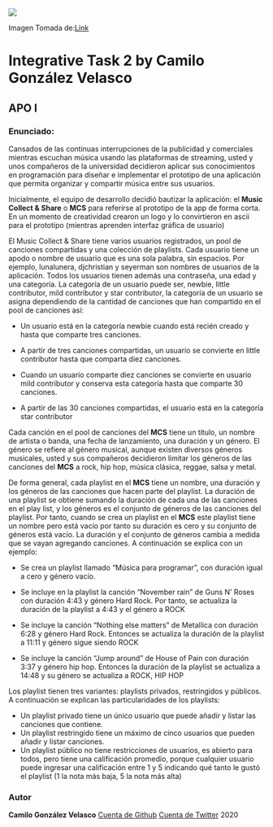 ![](https://user-images.githubusercontent.com/69222739/95393199-c6ae0080-08bf-11eb-96da-355de61463c3.jpg)

Imagen Tomada de:[Link](https://www.google.com/search?q=music&sxsrf=ALeKk03-0cVsLnh1qdV4TEPARXCsQu_2aQ:1602108886161&source=lnms&tbm=isch&sa=X&ved=2ahUKEwiv9LPYwKPsAhUtpFkKHWtZAUgQ_AUoAXoECA0QAw&biw=1366&bih=547#imgrc=TFaYhsQnuyOq1M)

# Integrative Task 2 by Camilo González Velasco
## APO I

### Enunciado: 

Cansados de las continuas interrupciones de la publicidad y comerciales mientras escuchan música usando las plataformas de streaming, usted y unos compañeros de la universidad decidieron aplicar sus conocimientos en programación para diseñar e implementar el prototipo de una aplicación que permita organizar y compartir música entre sus usuarios.

Inicialmente, el equipo de desarrollo decidió bautizar la aplicación: el **Music Collect & Share** o **MCS**  para referirse al prototipo de la app de forma corta. En un momento de creatividad crearon un logo y lo convirtieron en ascii para el prototipo (mientras aprenden interfaz gráfica de usuario)

El Music Collect & Share tiene varios usuarios registrados, un pool de canciones compartidas y una colección de playlists.  Cada usuario tiene un apodo o nombre de usuario que es una sola palabra, sin espacios.  Por ejemplo, lunalunera, djchristian y seyerman son nombres de usuarios de la aplicación. Todos los usuarios tienen además una contraseña, una edad y una categoría.  La categoría de un usuario  puede ser, newbie, little contributor, mild contributor y star contributor, la categoría de un usuario  se asigna dependiendo de la cantidad de canciones que han compartido en el pool de canciones así:
  
- Un usuario está en la categoría newbie cuando está recién creado y hasta que comparte tres canciones.

- A partir de tres canciones compartidas, un usuario se convierte en  little contributor hasta que comparta diez canciones.

- Cuando un usuario comparte diez canciones se convierte en usuario mild contributor  y conserva esta categoría hasta que comparte 30 canciones.

- A partir de las 30 canciones compartidas, el usuario está en la categoría star contributor

Cada canción en el pool de canciones del **MCS** tiene un título, un nombre de artista o banda, una fecha de lanzamiento, una duración y un género. El género se refiere al género musical, aunque existen diversos  géneros musicales, usted y sus compañeros decidieron limitar los géneros de las canciones del **MCS** a rock, hip hop, música clásica, reggae, salsa y metal.  

De forma general,  cada playlist en el **MCS** tiene un nombre, una duración y los géneros de las canciones que hacen parte del playlist. La duración de una playlist se obtiene sumando la duración de cada una de las canciones en el play list, y los géneros es el conjunto de géneros de las canciones del playlist.  Por tanto, cuando se crea un playlist en el **MCS** este playlist tiene un nombre pero está vacío por tanto su duración es cero y su conjunto de géneros está vacío.  La duración y el conjunto de géneros cambia a medida que se vayan agregando canciones.  A continuación se explica con un ejemplo:

- Se crea un playlist llamado “Música para programar”, con  duración igual a cero y género vacío.

- Se incluye en la playlist la canción “November rain” de Guns N’ Roses con duración 4:43 y género Hard Rock.  Por tanto, se actualiza la duración de la playlist a 4:43 y el género a ROCK

- Se incluye la canción “Nothing else matters” de Metallica con duración 6:28 y género Hard Rock. Entonces se actualiza la duración de la playlist a 11:11 y género sigue siendo ROCK

- Se incluye la canción “Jump around” de House of Pain con duración 3:37 y género hip hop.  Entonces la duración de la playlist se actualiza a  14:48 y su género se actualiza a ROCK, HIP HOP

Los playlist tienen tres variantes: playlists privados, restringidos y públicos. A continuación se explican las particularidades de los playlists:
- Un playlist privado tiene un único usuario que puede añadir y listar las canciones que contiene.
- Un playlist restringido tiene un máximo de cinco usuarios que pueden añadir y listar canciones.
- Un playlist público no tiene restricciones de usuarios, es abierto para todos, pero tiene una calificación promedio, porque cualquier usuario puede ingresar una calificación entre 1  y 5 indicando qué tanto le gustó el playlist (1 la nota más baja, 5 la nota más alta)


### Autor

**Camilo González Velasco**
[Cuenta de Github](https://github.com/camilogonzalez7424)
[Cuenta de Twitter](https://twitter.com/CamiloGonzlezV3)
2020

